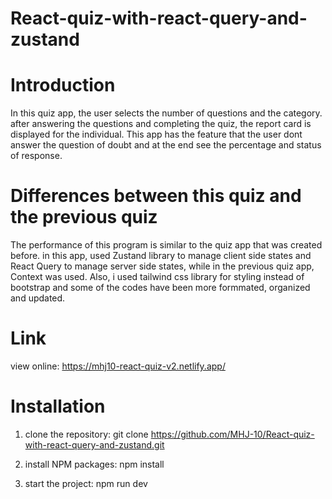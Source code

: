 # React-quiz-with-react-query-and-zustand

# Introduction

   In this quiz app, the user selects the number of questions and the category.
   after answering the questions and completing the quiz, the report card is displayed for the individual.
   This app has the feature that the user dont answer the question of doubt and at the end see the percentage and status of response.


# Differences between this quiz and the previous quiz

   The performance of this program is similar to the quiz app that was created before.  in this app, used Zustand library to manage client side states and React Query to manage server side states, while in the previous quiz app, Context was used.
   Also, i used tailwind css library for styling instead of bootstrap and some of the codes have been more formmated, organized and updated.


# Link

   view online: https://mhj10-react-quiz-v2.netlify.app/


# Installation

  1. clone the repository:
     git clone https://github.com/MHJ-10/React-quiz-with-react-query-and-zustand.git
     
  2. install NPM packages:
     npm install
     
  3. start the project:
     npm run dev





  